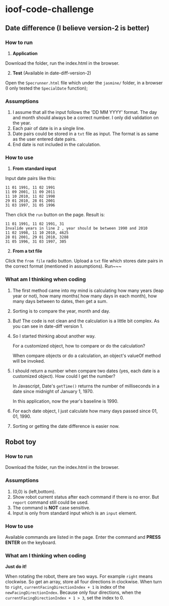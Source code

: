 # ioof-code-challenge
## Date difference (I believe version-2 is better)
### How to run
1. **Application**

Download the folder, run the index.html in the browser.

2. **Test**  (Available in date-diff-version-2) 

Open the `Specrunner.html` file which under the `jasmine/` folder, in a browser (I only tested the `SpecialDate` function);

### Assumptions
1. I assume that all the input follows the 'DD MM YYYY' format. The day and month should always be a correct number. I only did validation on the year.
2. Each pair of date is in a single line. 
3. Date pairs could be stored in a `txt` file as input. The format is as same as the user entered date pairs.
4. End date is not included in the calculation.

### How to use

1. **From standard input**

Input date pairs like this:
```
11 01 1991, 11 02 1991
11 09 2001, 11 09 2011
11 10 2010, 11 02 1998
29 01 2010, 28 01 2001
31 03 1997, 31 05 1996
```
Then click the `run` button on the page.
Result is:
```
11 01 1991, 11 02 1991, 31
Invalide years in line 2 , year should be between 1990 and 2010
11 02 1998, 11 10 2010, 4625
28 01 2001, 29 01 2010, 3288
31 05 1996, 31 03 1997, 305
```

2. **From a txt file**

Click the `from file` radio button. Upload a `txt` file which stores date pairs in the correct format (mentioned in assumptions). Run~~~

### What am I thinking when coding

1. The first method came into my mind is calculating how many years (leap year or not), how many months( how many days in each month), how many days between to dates, then get a sum. 

2. Sorting is to compare the year, month and day.

3. But! The code is not clean and the calculation is a little bit complex. As you can see in date-diff version 1.

4. So I started thinking about another way. 

   For a customized object, how to compare or do the calculation?  

   When compare objects or do a calculation, an object's valueOf method will be invoked.

5. I should return a number when compare two dates (yes, each date is a customized object). How could I get the number?

   In Javascript, Date's `getTime()` returns the number of milliseconds in a date since midnight of January 1, 1970.

   In this application, now the year's baseline is 1990. 

6. For each date object, I just calculate how many days passed since 01, 01, 1990.

7. Sorting or getting the date difference is easier now. 

## Robot toy

### How to run

Download the folder, run the index.html in the browser.

### Assumptions

1. (0,0) is (left,bottom).
2. Show robot current status after each command if there is no error. But `report` command still could be used.
3. The command is **NOT** case sensitive.
4. Input is only from standard input which is an `input` element.

### How to use 

Available commands are listed in the page. Enter the command and **PRESS ENTER** on the keyboard.

### What am I thinking when coding

**Just do it!**

When rotating the robot, there are two ways. For example `right` means clockwise. So get an array, store all four directions in clockwise. When turn to `right`, `currentFacingDirectionIndex + 1` is index of the `newFacingDirectionIndex`. Because only four directions, when the `currentFacingDirectionIndex + 1 > 3`, set the index to 0. 
